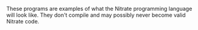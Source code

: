 These programs are examples of what the Nitrate programming language will look like.
They don't compile and may possibly never become valid Nitrate code.

